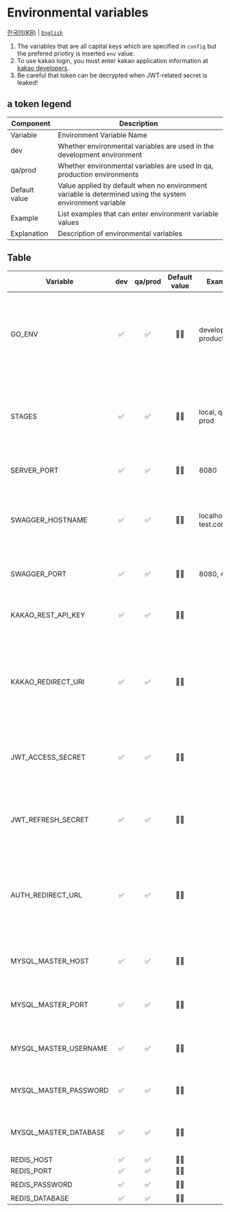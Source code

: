 # Environmental variables

[한국어(KR)](./README.md) | [`English`](./README.en-US.md)

1. The variables that are all capital keys which are specified in `config` but the prefered priotiry is inserted `env` value.
1. To use kakao login, you must enter kakao application information at [kakao developers](https://developers.kakao.com/).
1. Be careful that token can be decrypted when JWT-related secret is leaked!

## a token legend

| Component     | Description                                                                                               |
| ------------- | --------------------------------------------------------------------------------------------------------- |
| Variable      | Environment Variable Name                                                                                 |
| dev           | Whether environmental variables are used in the development environment                                   |
| qa/prod       | Whether environmental variables are used in qa, production environments                                   |
| Default value | Value applied by default when no environment variable is determined using the system environment variable |
| Example       | List examples that can enter environment variable values                                                  |
| Explanation   | Description of environmental variables                                                                    |

## Table

| Variable              | dev | qa/prod | Default value | Example                 | Explanation                                                                                                     |
| --------------------- | :-: | :-----: | :-----------: | ----------------------- | --------------------------------------------------------------------------------------------------------------- |
| GO_ENV                | ✅  |   ✅    |      🤷‍♂️       | development, production | The value that sets `Go Execution Environment` and must have a value before starting the program starts.        |
| STAGES                | ✅  |   ✅    |      🤷‍♂️       | local, qa, prod         | To distinguish the deployment environment, the swagger document depends on the value.                           |
| SERVER_PORT           | ✅  |   ✅    |      🤷‍♂️       | 8080                    | Web Server HTTP listen port.                                                                                    |
| SWAGGER_HOSTNAME      | ✅  |   ✅    |      🤷‍♂️       | localhost, test.com     | Domain name used to troubleshoot CORS and request swagger documents.                                            |
| SWAGGER_PORT          | ✅  |   ✅    |      🤷‍♂️       | 8080, 443               | Port requesting swagger document.                                                                               |
| KAKAO_REST_API_KEY    | ✅  |   ✅    |      🤷‍♂️       |                         | Kakao login API required to use this is kakao API Key.                                                          |
| KAKAO_REDIRECT_URI    | ✅  |   ✅    |      🤷‍♂️       |                         | The address required to use the kakao login API and is called back upon completion of kakao login.              |
| JWT_ACCESS_SECRET     | ✅  |   ✅    |      🤷‍♂️       |                         | This is the key for encryption when issuing jwt access token.                                                   |
| JWT_REFRESH_SECRET    | ✅  |   ✅    |      🤷‍♂️       |                         | This is the key for encryption when issuing jwt refresh token.                                                  |
| AUTH_REDIRECT_URL     | ✅  |   ✅    |      🤷‍♂️       |                         | This is the address of the web app that will deliver the signed jwt token to queryString upon login completion. |
| MYSQL_MASTER_HOST     | ✅  |   ✅    |      🤷‍♂️       |                         | `DB Address` is the value used in the `MASTER environment`.                                                     |
| MYSQL_MASTER_PORT     | ✅  |   ✅    |      🤷‍♂️       |                         | `DB port` is the value used in the `MASTER environment`.                                                        |
| MYSQL_MASTER_USERNAME | ✅  |   ✅    |      🤷‍♂️       |                         | `DB Account Name` is the value used in the `MASTER environment`.                                                |
| MYSQL_MASTER_PASSWORD | ✅  |   ✅    |      🤷‍♂️       |                         | `Password for DB account` used in `MASTER environment`.                                                         |
| MYSQL_MASTER_DATABASE | ✅  |   ✅    |      🤷‍♂️       |                         | `DB name` is the value used in the `MASTER environment`.                                                        |
| REDIS_HOST            | ✅  |   ✅    |      🤷‍♂️       |                         | `DB Address`                                                                                                    |
| REDIS_PORT            | ✅  |   ✅    |      🤷‍♂️       |                         | `DB port`                                                                                                       |
| REDIS_PASSWORD        | ✅  |   ✅    |      🤷‍♂️       |                         | `Password for DB account`                                                                                       |
| REDIS_DATABASE        | ✅  |   ✅    |      🤷‍♂️       |                         | `DB name`                                                                                                       |
